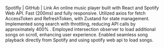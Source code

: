 Spotifly |  GitHub  |  Link
An online music player built with React and Spotify Web API. Fast (200ms) and fully responsive.
Utilized axios for fetch AccessToken and RefreshToken, with Zustand for state management.
Implemented song search with throttling, reducing API calls by approximately 400% .
Employed intersection observer to load additional songs on scroll, enhancing user experience.
Enabled seamless song playback directly from Spotify and using spotify web api  to load songs.